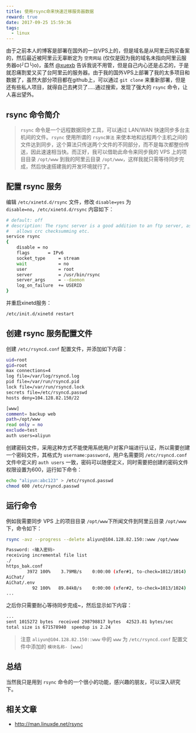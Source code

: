 ```yaml
---
title: 使用rsync命来快速迁移服务器数据
reward: true
date: 2017-09-25 15:59:36
tags:
  - linux
---
```


由于之前本人的博客是部署在国外的一台VPS上的，但是域名是从阿里云购买备案的，然后最近被阿里云无辜断定为 `空壳网站` (仅仅是因为我的域名未指向阿里云服务器o(╯□╰)o)，虽然 [@xuexb](https://xuexb.com) 告诉我说不用管，但是自己内心还是忐忑的，于是就忍痛割爱又买了台阿里云的服务器。由于我的国外VPS上部署了我的太多项目和数据了，虽然大部分项目都在github上，可以通过 `git clone` 来重新部署，但是还有些私人项目，就得自己去拷贝了.....通过搜索，发现了强大的 `rsync` 命令，让人喜出望外。

<!--more-->

## rsync 命令简介

> `rsync` 命令是一个远程数据同步工具，可以通过 LAN/WAN 快速同步多台主机间的文件。`rsync` 使用所谓的 `rsync算法` 来使本地和远程两个主机之间的文件达到同步，这个算法只传送两个文件的不同部分，而不是每次都整份传送，因此速速相当快。而正好，我可以借助此命令来同步我的 VPS 上的项目目录 `/opt/www` 到我的阿里云目录 `/opt/www`，这样我就只需等待同步完成，然后快速搭建我的开发环境就行了。


## 配置 rsync 服务

编辑 `/etc/xinetd.d/rsync` 文件，修改 `disable=yes` 为 `disable=no`，`/etc/xinetd.d/rsync` 内容如下：

```bash
# default: off
# description: The rsync server is a good addition to an ftp server, as it \
#	allows crc checksumming etc.
service rsync
{
	disable	= no
	flags		= IPv6
	socket_type     = stream
	wait            = no
	user            = root
	server          = /usr/bin/rsync
	server_args     = --daemon
	log_on_failure  += USERID
}
```

并重启xinetd服务：

```bash
/etc/init.d/xinetd restart
```

## 创建 rsync 服务配置文件

创建 `/etc/rsyncd.conf` 配置文件，并添加如下内容：

```bash
uid=root
gid=root
max connections=4
log file=/var/log/rsyncd.log
pid file=/var/run/rsyncd.pid
lock file=/var/run/rsyncd.lock
secrets file=/etc/rsyncd.passwd
hosts deny=104.128.82.150/22

[www]
comment= backup web
path=/opt/www
read only = no
exclude=test
auth users=aliyun
```

创建密码文件，采用这种方式不能使用系统用户对客户端进行认证，所以需要创建一个密码文件，其格式为 `username:password`，用户名需要同 `/etc/rsyncd.conf` 文件中定义的 `auth users` 一致，密码可以随便定义，同时需要把创建的密码文件权限设置为600，运行如下命令：

```bash
echo "aliyun:abc123" > /etc/rsyncd.passwd
chmod 600 /etc/rsyncd.passwd
```

## 运行命令

例如我需要同步 VPS 上的项目目录 `/opt/www`下所闻文件到阿里云目录 `/opt/www`下，命令如下：

```bash
rsync -avz --progress --delete aliyun@104.128.82.150::www /opt/www

Password: <输入密码>
receiving incremental file list
./
https_bak.conf
        3972 100%    3.79MB/s    0:00:00 (xfer#1, to-check=1012/1014)
AiChat/
AiChat/.env
          92 100%   89.84kB/s    0:00:00 (xfer#2, to-check=1013/1024)
...
```

之后你只需要耐心等待同步完成~，然后显示如下内容：

```bash
...
sent 1015272 bytes  received 298798817 bytes  42523.81 bytes/sec
total size is 671578940  speedup is 2.24
```

> 注意 `aliyun@104.128.82.150::www` 中的 `www` 为 `/etc/rsyncd.conf` 配置文件中添加的 `模块名称- [www]`

## 总结

当然我只是用到 `rsync` 命令的一个很小的功能，感兴趣的朋友，可以深入研究下。

## 相关文章

* http://man.linuxde.net/rsync